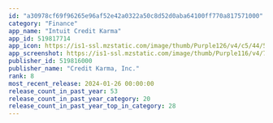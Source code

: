 ```yaml
---
id: "a30978cf69f96265e96af52e42a0322a50c8d52d0aba64100ff770a817571000"
category: "Finance"
app_name: "Intuit Credit Karma"
app_id: 519817714
app_icon: https://is1-ssl.mzstatic.com/image/thumb/Purple126/v4/c5/44/5e/c5445eb1-0fd0-fd71-3888-8cfb59b46e01/AppIcon-1x_U007emarketing-0-5-85-220.png/1024x1024bb.png
app_screenshot: https://is1-ssl.mzstatic.com/image/thumb/Purple116/v4/7a/00/4f/7a004f5c-269a-2d6a-f94b-29b15566fbcf/2f80ce95-d602-4d75-9cb2-e715665f0cb4_SocialProof@1x.jpg/1242x2688bb.png
publisher_id: 519816000
publisher_name: "Credit Karma, Inc."
rank: 8
most_recent_release: 2024-01-26 00:00:00
release_count_in_past_year: 53
release_count_in_past_year_category: 20
release_count_in_past_year_top_in_category: 28
---
```

